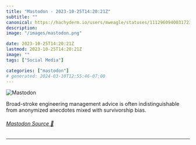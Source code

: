 ```yaml
---
title: "Mastodon - 2023-10-25T14:20:21Z"
subtitle: ""
canonical: https://hachyderm.io/users/mweagle/statuses/111296094003172306
description:
image: "/images/mastodon.png"

date: 2023-10-25T14:20:21Z
lastmod: 2023-10-25T14:20:21Z
image: ""
tags: ["Social Media"]

categories: ["mastodon"]
# generated: 2024-03-10T12:55:46-07:00
---
```

![Mastodon](/images/mastodon.png)

<p>Broad-stroke engineering management advice is often indistinguishable from anonymized anecdotes mixed with survivorship bias.</p>


###### [Mastodon Source 🐘](https://hachyderm.io/@mweagle/111296094003172306)

___
